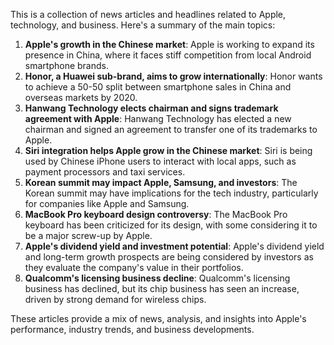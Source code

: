 This is a collection of news articles and headlines related to Apple, technology, and business. Here's a summary of the main topics:

1. **Apple's growth in the Chinese market**: Apple is working to expand its presence in China, where it faces stiff competition from local Android smartphone brands.
2. **Honor, a Huawei sub-brand, aims to grow internationally**: Honor wants to achieve a 50-50 split between smartphone sales in China and overseas markets by 2020.
3. **Hanwang Technology elects chairman and signs trademark agreement with Apple**: Hanwang Technology has elected a new chairman and signed an agreement to transfer one of its trademarks to Apple.
4. **Siri integration helps Apple grow in the Chinese market**: Siri is being used by Chinese iPhone users to interact with local apps, such as payment processors and taxi services.
5. **Korean summit may impact Apple, Samsung, and investors**: The Korean summit may have implications for the tech industry, particularly for companies like Apple and Samsung.
6. **MacBook Pro keyboard design controversy**: The MacBook Pro keyboard has been criticized for its design, with some considering it to be a major screw-up by Apple.
7. **Apple's dividend yield and investment potential**: Apple's dividend yield and long-term growth prospects are being considered by investors as they evaluate the company's value in their portfolios.
8. **Qualcomm's licensing business decline**: Qualcomm's licensing business has declined, but its chip business has seen an increase, driven by strong demand for wireless chips.

These articles provide a mix of news, analysis, and insights into Apple's performance, industry trends, and business developments.